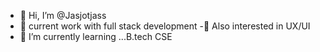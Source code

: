 - 👋 Hi, I’m @Jasjotjass
- 👀 current work with full stack development 
-🤠 Also interested in UX/UI
- 🌱 I’m currently learning ...B.tech CSE 
<!---
Jasjotjass/Jasjotjass is a ✨ special ✨ repository because its `README.md` (this file) appears on your GitHub profile.
You can click the Preview link to take a look at your changes.
--->
